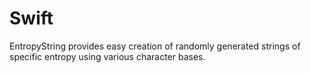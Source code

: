 # Swift
EntropyString provides easy creation of randomly generated strings of specific entropy using various character bases.
